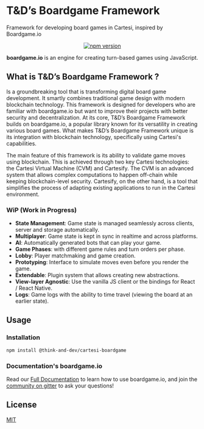 # T&D’s Boardgame Framework

Framework for developing board games in Cartesi, inspired by Boardgame.io

<p align="center">
<a href="https://www.npmjs.com/package/@think-and-dev/cartesi-boardgame"><img src="https://img.shields.io/npm/v/@think-and-dev/cartesi-boardgame" alt="npm version" /></a>
</p>

<p align="center">
  <strong>boardgame.io</strong> is an engine for creating turn-based games using JavaScript.
</p>

## What is T&D’s Boardgame Framework ?


Is a groundbreaking tool that is transforming digital board game development. It smartly combines traditional game design with modern blockchain technology. This framework is designed for developers who are familiar with boardgame.io but want to improve their projects with better security and decentralization.
At its core, T&D’s Boardgame Framework builds on boardgame.io, a popular library known for its versatility in creating various board games. What makes T&D’s Boardgame Framework unique is its integration with blockchain technology, specifically using Cartesi's capabilities.

The main feature of this framework is its ability to validate game moves using blockchain. This is achieved through two key Cartesi technologies: the Cartesi Virtual Machine (CVM) and Cartesify. 
The CVM is an advanced system that allows complex computations to happen off-chain while keeping blockchain-level security. Cartesify, on the other hand, is a tool that simplifies the process of adapting existing applications to run in the Cartesi environment.



### WiP (Work in Progress)

- **State Management**: Game state is managed seamlessly across clients, server and storage automatically.
- **Multiplayer**: Game state is kept in sync in realtime and across platforms.
- **AI**: Automatically generated bots that can play your game.
- **Game Phases**: with different game rules and turn orders per phase.
- **Lobby**: Player matchmaking and game creation.
- **Prototyping**: Interface to simulate moves even before you render the game.
- **Extendable**: Plugin system that allows creating new abstractions.
- **View-layer Agnostic**: Use the vanilla JS client or the bindings for React / React Native.
- **Logs**: Game logs with the ability to time travel (viewing the board at an earlier state).

## Usage

### Installation

```sh
npm install @think-and-dev/cartesi-boardgame
```

### Documentation's boardgame.io

Read our [Full Documentation](https://boardgame.io/documentation/) to learn how to
use boardgame.io, and join the [community on gitter](https://gitter.im/boardgame-io/General)
to ask your questions!

## License

[MIT](LICENSE)
